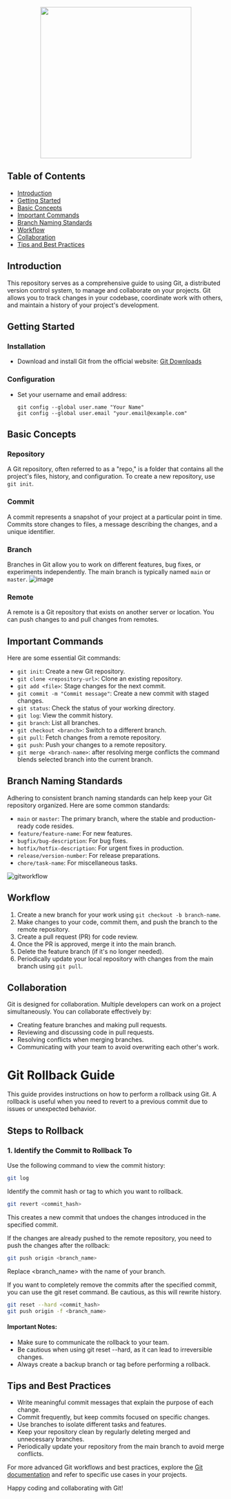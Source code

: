 

<p align="center">
<img src="https://github.com/decskill-boost/.github/assets/78824435/734ec73d-a685-4264-bbd3-ede08a1e042e" width="350">
</p>


## Table of Contents
- [Introduction](#introduction)
- [Getting Started](#getting-started)
- [Basic Concepts](#basic-concepts)
- [Important Commands](#important-commands)
- [Branch Naming Standards](#branch-naming-standards)
- [Workflow](#workflow)
- [Collaboration](#collaboration)
- [Tips and Best Practices](#tips-and-best-practices)

## Introduction

This repository serves as a comprehensive guide to using Git, a distributed version control system, to manage and collaborate on your projects. Git allows you to track changes in your codebase, coordinate work with others, and maintain a history of your project's development.

## Getting Started

### Installation

- Download and install Git from the official website: [Git Downloads](https://git-scm.com/downloads)

### Configuration

- Set your username and email address:
  ```
  git config --global user.name "Your Name"
  git config --global user.email "your.email@example.com"
  ```

## Basic Concepts

### Repository

A Git repository, often referred to as a "repo," is a folder that contains all the project's files, history, and configuration. To create a new repository, use `git init`.

### Commit

A commit represents a snapshot of your project at a particular point in time. Commits store changes to files, a message describing the changes, and a unique identifier.

### Branch

Branches in Git allow you to work on different features, bug fixes, or experiments independently. The main branch is typically named `main` or `master`.
![image](https://github.com/decskill-boost/.github/assets/78824435/930e288c-6f73-4677-9c7a-8d228af5f88a)


### Remote

A remote is a Git repository that exists on another server or location. You can push changes to and pull changes from remotes.

## Important Commands

Here are some essential Git commands:

- `git init`: Create a new Git repository.
- `git clone <repository-url>`: Clone an existing repository.
- `git add <file>`: Stage changes for the next commit.
- `git commit -m "Commit message"`: Create a new commit with staged changes.
- `git status`: Check the status of your working directory.
- `git log`: View the commit history.
- `git branch`: List all branches.
- `git checkout <branch>`: Switch to a different branch.
- `git pull`: Fetch changes from a remote repository.
- `git push`: Push your changes to a remote repository.
- `git merge <branch-name>`: after resolving merge conflicts the command blends selected branch into the current branch.

## Branch Naming Standards

Adhering to consistent branch naming standards can help keep your Git repository organized. Here are some common standards:

- `main` or `master`: The primary branch, where the stable and production-ready code resides.
- `feature/feature-name`: For new features.
- `bugfix/bug-description`: For bug fixes.
- `hotfix/hotfix-description`: For urgent fixes in production.
- `release/version-number`: For release preparations.
- `chore/task-name`: For miscellaneous tasks.

![gitworkflow](https://github.com/decskill-boost/.github/assets/78824435/646c8a6a-05a2-4302-868f-c43df02585a4)

## Workflow

1. Create a new branch for your work using `git checkout -b branch-name`.
2. Make changes to your code, commit them, and push the branch to the remote repository.
3. Create a pull request (PR) for code review.
4. Once the PR is approved, merge it into the main branch.
5. Delete the feature branch (if it's no longer needed).
6. Periodically update your local repository with changes from the main branch using `git pull`.




## Collaboration

Git is designed for collaboration. Multiple developers can work on a project simultaneously. You can collaborate effectively by:

- Creating feature branches and making pull requests.
- Reviewing and discussing code in pull requests.
- Resolving conflicts when merging branches.
- Communicating with your team to avoid overwriting each other's work.

# Git Rollback Guide

This guide provides instructions on how to perform a rollback using Git. A rollback is useful when you need to revert to a previous commit due to issues or unexpected behavior.

## Steps to Rollback

### 1. Identify the Commit to Rollback To

Use the following command to view the commit history:

```bash
git log
```
Identify the commit hash or tag to which you want to rollback.

```bash
git revert <commit_hash>
```
This creates a new commit that undoes the changes introduced in the specified commit.

If the changes are already pushed to the remote repository, you need to push the changes after the rollback:

```bash
git push origin <branch_name>
```

Replace <branch_name> with the name of your branch.

If you want to completely remove the commits after the specified commit, you can use the git reset command. Be cautious, as this will rewrite history.

```bash
git reset --hard <commit_hash>
git push origin -f <branch_name>
```

#### Important Notes:
- Make sure to communicate the rollback to your team.
- Be cautious when using git reset --hard, as it can lead to irreversible changes.
- Always create a backup branch or tag before performing a rollback.

## Tips and Best Practices

- Write meaningful commit messages that explain the purpose of each change.
- Commit frequently, but keep commits focused on specific changes.
- Use branches to isolate different tasks and features.
- Keep your repository clean by regularly deleting merged and unnecessary branches.
- Periodically update your repository from the main branch to avoid merge conflicts.

For more advanced Git workflows and best practices, explore the [Git documentation](https://git-scm.com/doc) and refer to specific use cases in your projects.

Happy coding and collaborating with Git!
